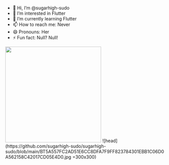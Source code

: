 - 👋 Hi, I’m @sugarhigh-sudo
- 👀 I’m interested in Flutter
- 🌱 I’m currently learning Flutter
- 📫 How to reach me: Never
- 😄 Pronouns: Her
- ⚡ Fun fact: Null? Null!

<!---
sugarhigh-sudo/sugarhigh-sudo is a ✨ special ✨ repository because its `README.md` (this file) appears on your GitHub profile.
You can click the Preview link to take a look at your changes.
--->
<img src="https://avatars.githubusercontent.com/u/185883637?v=4" height="300px" width="300px" />
![head](https://github.com/sugarhigh-sudo/sugarhigh-sudo/blob/main/BT5A557FC2AD51E6CC8DFA7F9FF823784301EBB1C06D0A562158C42017CD05E4D0.jpg =300x300)
